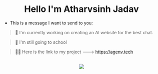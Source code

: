 <h1 align="center">Hello I'm Atharvsinh Jadav</h1>

- This is a message I want to send to you:

> 🔭 I'm currently working on creating an AI website for the best chat.

> 🌱 I'm still going to school

> 💁‍♂️ Here is the link to my project ---> https://agenv.tech
<br />
<div>

<div align="center">
  <img src="[https://profile-counter.glitch.me/{At41rv1}/count.svg](https://camo.githubusercontent.com/86ec243cd4d71b1cbd01eebcb78ea3c84cbc751f69ced5a18f6cf90fff38b93a/68747470733a2f2f736b696c6c69636f6e732e6465762f69636f6e733f693d6e6f64656a732c707974686f6e2c6a6176617363726970742c747970657363726970742c657870726573732c66697265626173652c6d6f6e676f64622c632c6a6176612c6e6578746a732c6d7973716c)" />

